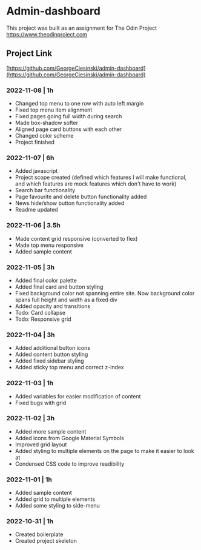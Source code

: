 # Admin-dashboard

This project was built as an assignment for The Odin Project
https://www.theodinproject.com

## Project Link
[https://github.com/GeorgeCiesinski/admin-dashboard](https://github.com/GeorgeCiesinski/admin-dashboard)

### 2022-11-08 | 1h
- Changed top menu to one row with auto left margin
- Fixed top menu item alignment
- Fixed pages going full width during search
- Made box-shadow softer
- Aligned page card buttons with each other
- Changed color scheme
- Project finished

### 2022-11-07 | 6h
- Added javascript
- Project scope created (defined which features I will make functional, and which features are mock features which don't have to work)
- Search bar functionality
- Page favourite and delete button functionality added
- News hide/show button functionality added
- Readme updated

### 2022-11-06 | 3.5h
- Made content grid responsive (converted to flex)
- Made top menu responsive
- Added sample content

### 2022-11-05 | 3h
- Added final color palette
- Added final card and button styling
- Fixed background color not spanning entire site. Now background color spans full height and width as a fixed div
- Added opacity and transitions
- Todo: Card collapse
- Todo: Responsive grid

### 2022-11-04 | 3h
- Added additional button icons
- Added content button styling
- Added fixed sidebar styling
- Added sticky top menu and correct z-index

### 2022-11-03 | 1h
- Added variables for easier modification of content
- Fixed bugs with grid

### 2022-11-02 | 3h
- Added more sample content
- Added icons from Google Material Symbols
- Improved grid layout
- Added styling to multiple elements on the page to make it easier to look at
- Condensed CSS code to improve readibility

### 2022-11-01 | 1h
- Added sample content
- Added grid to multiple elements
- Added some styling to side-menu

### 2022-10-31 | 1h
- Created boilerplate
- Created project skeleton
